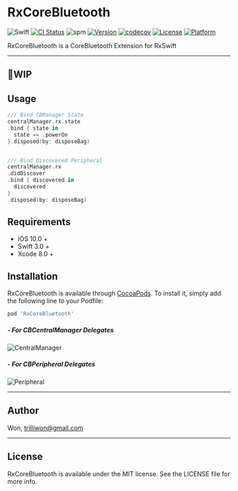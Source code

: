 # RxCoreBluetooth

![Swift](https://img.shields.io/badge/Swift-3.0-orange.svg)
[![CI Status](http://img.shields.io/travis/trilliwon/RxCoreBluetooth.svg?style=flat)](https://travis-ci.org/trilliwon/RxCoreBluetooth)
![spm](https://img.shields.io/badge/SPM-ready-orange.svg)
[![Version](https://img.shields.io/cocoapods/v/RxCoreBluetooth.svg?style=flat)](http://cocoapods.org/pods/RxCoreBluetooth)
[![codecov](https://codecov.io/gh/trilliwon/RxCoreBluetooth/branch/master/graph/badge.svg)](https://codecov.io/gh/trilliwon/RxCoreBluetooth)
[![License](https://img.shields.io/cocoapods/l/RxCoreBluetooth.svg?style=flat)](http://cocoapods.org/pods/RxCoreBluetooth)
[![Platform](https://img.shields.io/cocoapods/p/RxCoreBluetooth.svg?style=flat)](http://cocoapods.org/pods/RxCoreBluetooth)

RxCoreBluetooth is a CoreBluetooth Extension for RxSwift

---

## 🚀WIP

## Usage

```Swift
/// Bind CBManager State
centralManager.rx.state
.bind { state in
  state == .powerOn
}.disposed(by: disposeBag)


/// Bind Discovered Peripheral
centralManager.rx
.didDiscover
.bind { discovered in
  discovered
}
.disposed(by: disposeBag)

```

## Requirements

+ iOS 10.0 +
+ Swift 3.0 +
+ Xcode 8.0 +


## Installation

RxCoreBluetooth is available through [CocoaPods](http://cocoapods.org). To install
it, simply add the following line to your Podfile:

```ruby
pod 'RxCoreBluetooth'
```

##### - For CBCentralManager Delegates
![CentralManager](https://github.com/trilliwon/RxCoreBluetooth/blob/master/images/central.png?raw=true)



##### - For CBPeripheral Delegates
![Peripheral](https://github.com/trilliwon/RxCoreBluetooth/blob/master/images/peripheral.png?raw=true)

---

## Author

Won, trilliwon@gmail.com

---

## License

RxCoreBluetooth is available under the MIT license. See the LICENSE file for more info.
